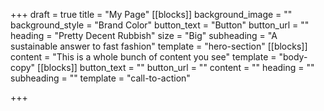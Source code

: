 +++
draft = true
title = "My Page"
[[blocks]]
background_image = ""
background_style = "Brand Color"
button_text = "Button"
button_url = ""
heading = "Pretty Decent Rubbish"
size = "Big"
subheading = "A sustainable answer to fast fashion"
template = "hero-section"
[[blocks]]
content = "This is a whole bunch of content you see"
template = "body-copy"
[[blocks]]
button_text = ""
button_url = ""
content = ""
heading = ""
subheading = ""
template = "call-to-action"

+++

